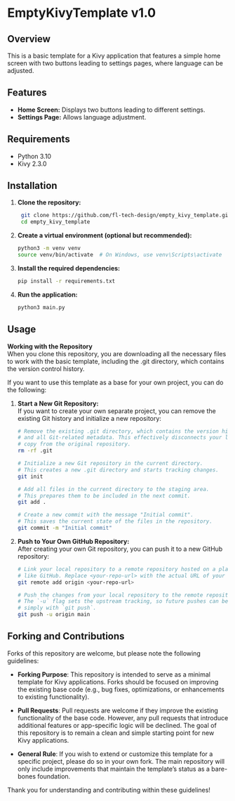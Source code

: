 # EmptyKivyTemplate v1.0

## Overview
This is a basic template for a Kivy application that features a simple home screen with two buttons leading to settings pages, where language can be adjusted.

## Features
- **Home Screen:** Displays two buttons leading to different settings.
- **Settings Page:** Allows language adjustment.

## Requirements
- Python 3.10
- Kivy 2.3.0
## Installation

1. **Clone the repository:**
   ```bash
    git clone https://github.com/fl-tech-design/empty_kivy_template.git
    cd empty_kivy_template

2. **Create a virtual environment (optional but recommended):**
    ```bash
    python3 -m venv venv
    source venv/bin/activate  # On Windows, use venv\Scripts\activate

3. **Install the required dependencies:**
    ```bash
    pip install -r requirements.txt

4. **Run the application:**
    ```bash
    python3 main.py

## Usage
**Working with the Repository**  
When you clone this repository, you are downloading all the necessary files to work with the basic template, including the .git directory, which contains the version control history.  

If you want to use this template as a base for your own project, you can do the following:

1. **Start a New Git Repository:**  
    If you want to create your own separate project, you can remove the existing Git history and initialize a new repository:
    ```bash
    # Remove the existing .git directory, which contains the version history 
    # and all Git-related metadata. This effectively disconnects your local 
    # copy from the original repository.
    rm -rf .git

    # Initialize a new Git repository in the current directory. 
    # This creates a new .git directory and starts tracking changes.
    git init

    # Add all files in the current directory to the staging area. 
    # This prepares them to be included in the next commit.
    git add .

    # Create a new commit with the message "Initial commit". 
    # This saves the current state of the files in the repository.
    git commit -m "Initial commit"
2. **Push to Your Own GitHub Repository:**  
After creating your own Git repository, you can push it to a new GitHub repository:
    ```bash
    # Link your local repository to a remote repository hosted on a platform 
    # like GitHub. Replace <your-repo-url> with the actual URL of your new remote repository.
    git remote add origin <your-repo-url>

    # Push the changes from your local repository to the remote repository. 
    # The `-u` flag sets the upstream tracking, so future pushes can be done 
    # simply with `git push`.
    git push -u origin main
## Forking and Contributions

Forks of this repository are welcome, but please note the following guidelines:

- **Forking Purpose**: This repository is intended to serve as a minimal template for Kivy applications. Forks should be focused on improving the existing base code (e.g., bug fixes, optimizations, or enhancements to existing functionality).
  
- **Pull Requests**: Pull requests are welcome if they improve the existing functionality of the base code. However, any pull requests that introduce additional features or app-specific logic will be declined. The goal of this repository is to remain a clean and simple starting point for new Kivy applications.

- **General Rule**: If you wish to extend or customize this template for a specific project, please do so in your own fork. The main repository will only include improvements that maintain the template’s status as a bare-bones foundation.

Thank you for understanding and contributing within these guidelines!